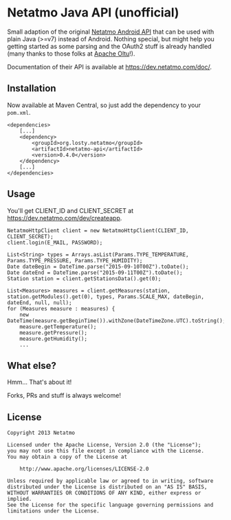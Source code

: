 Netatmo Java API (unofficial)
========

Small adaption of the original [Netatmo Android API][1] that can be used with plain Java (>=v7) instead of Android. Nothing special, but might help you getting started as some parsing and the OAuth2 stuff is already handled (many thanks to those folks at [Apache Oltu][2]!).

Documentation of their API is available at https://dev.netatmo.com/doc/.

Installation
--------
Now available at Maven Central, so just add the dependency to your ```pom.xml```.

    <dependencies>
        [...]
        <dependency>
            <groupId>org.losty.netatmo</groupId>
            <artifactId>netatmo-api</artifactId>
            <version>0.4.0</version>
        </dependency>
        [...]
    </dependencies>

Usage
--------

You'll get CLIENT_ID and CLIENT_SECRET at https://dev.netatmo.com/dev/createapp.

	NetatmoHttpClient client = new NetatmoHttpClient(CLIENT_ID, CLIENT_SECRET);
	client.login(E_MAIL, PASSWORD);
	
	List<String> types = Arrays.asList(Params.TYPE_TEMPERATURE, Params.TYPE_PRESSURE, Params.TYPE_HUMIDITY);
	Date dateBegin = DateTime.parse("2015-09-10T00Z").toDate();
	Date dateEnd = DateTime.parse("2015-09-11T00Z").toDate();
	Station station = client.getStationsData().get(0);
	
	List<Measures> measures = client.getMeasures(station, station.getModules().get(0), types, Params.SCALE_MAX, dateBegin, dateEnd, null, null);
	for (Measures measure : measures) {
		new DateTime(measure.getBeginTime()).withZone(DateTimeZone.UTC).toString();
		measure.getTemperature();
		measure.getPressure();
		measure.getHumidity();
		...

What else?
--------

Hmm... That's about it!

Forks, PRs and stuff is always welcome!

License
--------

    Copyright 2013 Netatmo

    Licensed under the Apache License, Version 2.0 (the "License");
    you may not use this file except in compliance with the License.
    You may obtain a copy of the License at

        http://www.apache.org/licenses/LICENSE-2.0

    Unless required by applicable law or agreed to in writing, software
    distributed under the License is distributed on an "AS IS" BASIS,
    WITHOUT WARRANTIES OR CONDITIONS OF ANY KIND, either express or implied.
    See the License for the specific language governing permissions and
    limitations under the License.

[1]: https://github.com/Netatmo/Netatmo-API-Android
[2]: https://oltu.apache.org